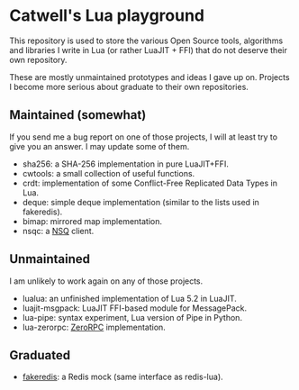 # Catwell's Lua playground

This repository is used to store the various Open Source tools,
algorithms and libraries I write in Lua (or rather LuaJIT + FFI)
that do not deserve their own repository.

These are mostly unmaintained prototypes and ideas I gave up on.
Projects I become more serious about graduate to their own repositories.

## Maintained (somewhat)

If you send me a bug report on one of those projects,
I will at least try to give you an answer. I may update
some of them.

- sha256: a SHA-256 implementation in pure LuaJIT+FFI.
- cwtools: a small collection of useful functions.
- crdt: implementation of some Conflict-Free Replicated Data Types in Lua.
- deque: simple deque implementation (similar to the lists used in fakeredis).
- bimap: mirrored map implementation.
- nsqc: a [NSQ](http://nsq.io) client.

## Unmaintained

I am unlikely to work again on any of those projects.

- lualua: an unfinished implementation of Lua 5.2 in LuaJIT.
- luajit-msgpack: LuaJIT FFI-based module for MessagePack.
- lua-pipe: syntax experiment, Lua version of Pipe in Python.
- lua-zerorpc: [ZeroRPC](http://zerorpc.dotcloud.com/) implementation.

## Graduated

- [fakeredis](https://github.com/catwell/fakeredis): a Redis mock
(same interface as redis-lua).
